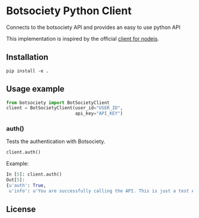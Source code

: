 # Botsociety Python Client

Connects to the botsociety API and provides an easy to use python API

This implementation is inspired by the official
[client for nodejs](https://github.com/botsociety/node-client).

## Installation
```
pip install -e .
```

## Usage example

```python
from botsociety import BotSocietyClient
client = BotSocietyClient(user_id="USER_ID",
                          api_key="API_KEY")
```

### auth()
Tests the authentication with Botsociety.

```python
client.auth()
```
Example:
```python
In [5]: client.auth()
Out[5]:
{u'auth': True,
 u'info': u'You are successfully calling the API. This is just a test API to check your authentication params.'}
```

## License